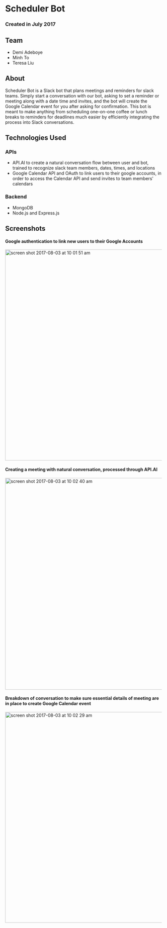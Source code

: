 # Scheduler Bot
### Created in July 2017

## Team
- Demi Adeboye
- Minh To
- Teresa Liu

## About
Scheduler Bot is a Slack bot that plans meetings and reminders for slack teams. Simply start a conversation with our bot, asking to set a reminder or meeting along with a date time and invites, and the bot will create the Google Calendar event for you after asking for confirmation. This bot is meant to make anything from scheduling one-on-one coffee or lunch breaks to reminders for deadlines much easier by efficiently integrating the process into Slack conversations.

## Technologies Used
### APIs
- API.AI to create a natural conversation flow between user and bot, trained to recognize slack team members, dates, times, and locations
- Google Calendar API and OAuth to link users to their google accounts, in order to access the Calendar API and send invites to team members' calendars
### Backend
- MongoDB
- Node.js and Express.js

## Screenshots
#### Google authentication to link new users to their Google Accounts
<img width="679" alt="screen shot 2017-08-03 at 10 01 51 am" src="https://user-images.githubusercontent.com/22362476/29253655-03979d8a-8038-11e7-80d8-636510796578.png">

#### Creating a meeting with natural conversation, processed through API.AI
<img width="681" alt="screen shot 2017-08-03 at 10 02 40 am" src="https://user-images.githubusercontent.com/22362476/29253657-039cf046-8038-11e7-95c5-072a6c277094.png">

#### Breakdown of conversation to make sure essential details of meeting are in place to create Google Calendar event
<img width="678" alt="screen shot 2017-08-03 at 10 02 29 am" src="https://user-images.githubusercontent.com/22362476/29253656-039adb4e-8038-11e7-9645-90e63e1a5158.png">

